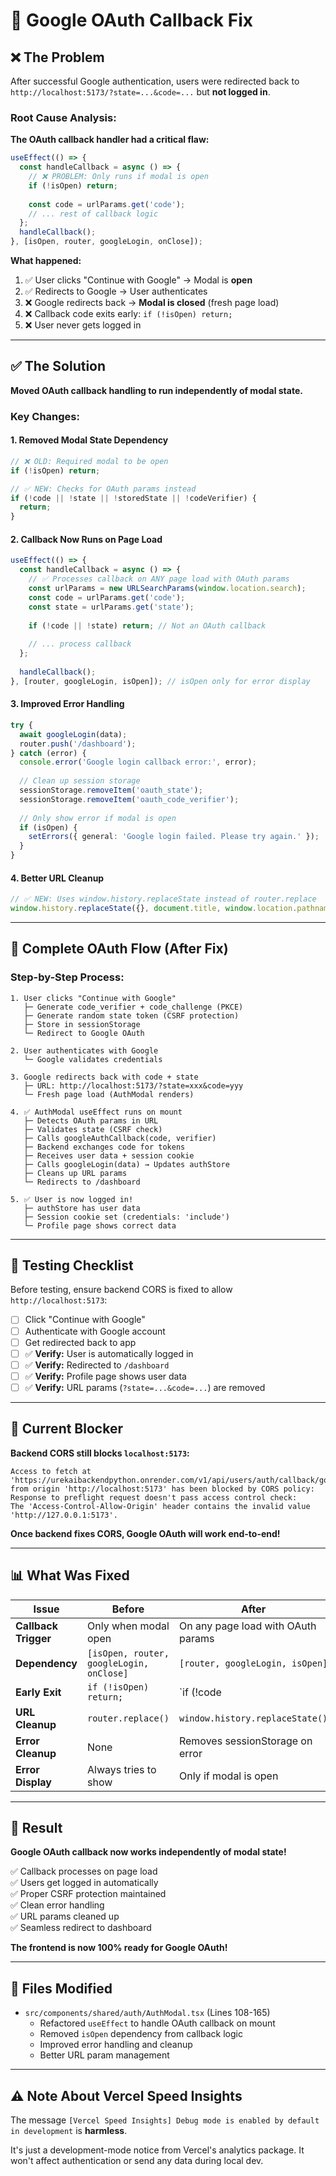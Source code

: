 # 🔧 Google OAuth Callback Fix

## ❌ **The Problem**

After successful Google authentication, users were redirected back to `http://localhost:5173/?state=...&code=...` but **not logged in**.

### Root Cause Analysis:

**The OAuth callback handler had a critical flaw:**

```typescript
useEffect(() => {
  const handleCallback = async () => {
    // ❌ PROBLEM: Only runs if modal is open
    if (!isOpen) return;
    
    const code = urlParams.get('code');
    // ... rest of callback logic
  };
  handleCallback();
}, [isOpen, router, googleLogin, onClose]);
```

**What happened:**
1. ✅ User clicks "Continue with Google" → Modal is **open**
2. ✅ Redirects to Google → User authenticates
3. ❌ Google redirects back → **Modal is closed** (fresh page load)
4. ❌ Callback code exits early: `if (!isOpen) return;`
5. ❌ User never gets logged in

---

## ✅ **The Solution**

**Moved OAuth callback handling to run independently of modal state.**

### Key Changes:

#### 1. **Removed Modal State Dependency**
```typescript
// ❌ OLD: Required modal to be open
if (!isOpen) return;

// ✅ NEW: Checks for OAuth params instead
if (!code || !state || !storedState || !codeVerifier) {
  return;
}
```

#### 2. **Callback Now Runs on Page Load**
```typescript
useEffect(() => {
  const handleCallback = async () => {
    // ✅ Processes callback on ANY page load with OAuth params
    const urlParams = new URLSearchParams(window.location.search);
    const code = urlParams.get('code');
    const state = urlParams.get('state');
    
    if (!code || !state) return; // Not an OAuth callback
    
    // ... process callback
  };
  
  handleCallback();
}, [router, googleLogin, isOpen]); // isOpen only for error display
```

#### 3. **Improved Error Handling**
```typescript
try {
  await googleLogin(data);
  router.push('/dashboard');
} catch (error) {
  console.error('Google login callback error:', error);
  
  // Clean up session storage
  sessionStorage.removeItem('oauth_state');
  sessionStorage.removeItem('oauth_code_verifier');
  
  // Only show error if modal is open
  if (isOpen) {
    setErrors({ general: 'Google login failed. Please try again.' });
  }
}
```

#### 4. **Better URL Cleanup**
```typescript
// ✅ NEW: Uses window.history.replaceState instead of router.replace
window.history.replaceState({}, document.title, window.location.pathname);
```

---

## 🔄 **Complete OAuth Flow (After Fix)**

### **Step-by-Step Process:**

```
1. User clicks "Continue with Google"
   ├─ Generate code_verifier + code_challenge (PKCE)
   ├─ Generate random state token (CSRF protection)
   ├─ Store in sessionStorage
   └─ Redirect to Google OAuth

2. User authenticates with Google
   └─ Google validates credentials

3. Google redirects back with code + state
   ├─ URL: http://localhost:5173/?state=xxx&code=yyy
   └─ Fresh page load (AuthModal renders)

4. ✅ AuthModal useEffect runs on mount
   ├─ Detects OAuth params in URL
   ├─ Validates state (CSRF check)
   ├─ Calls googleAuthCallback(code, verifier)
   ├─ Backend exchanges code for tokens
   ├─ Receives user data + session cookie
   ├─ Calls googleLogin(data) → Updates authStore
   ├─ Cleans up URL params
   └─ Redirects to /dashboard

5. ✅ User is now logged in!
   ├─ authStore has user data
   ├─ Session cookie set (credentials: 'include')
   └─ Profile page shows correct data
```

---

## 🧪 **Testing Checklist**

Before testing, ensure backend CORS is fixed to allow `http://localhost:5173`:

- [ ] Click "Continue with Google"
- [ ] Authenticate with Google account
- [ ] Get redirected back to app
- [ ] ✅ **Verify:** User is automatically logged in
- [ ] ✅ **Verify:** Redirected to `/dashboard`
- [ ] ✅ **Verify:** Profile page shows user data
- [ ] ✅ **Verify:** URL params (`?state=...&code=...`) are removed

---

## 🚨 **Current Blocker**

**Backend CORS still blocks `localhost:5173`:**

```
Access to fetch at 'https://urekaibackendpython.onrender.com/v1/api/users/auth/callback/google'
from origin 'http://localhost:5173' has been blocked by CORS policy:
Response to preflight request doesn't pass access control check:
The 'Access-Control-Allow-Origin' header contains the invalid value 'http://127.0.0.1:5173'.
```

**Once backend fixes CORS, Google OAuth will work end-to-end!**

---

## 📊 **What Was Fixed**

| Issue | Before | After |
|-------|--------|-------|
| **Callback Trigger** | Only when modal open | On any page load with OAuth params |
| **Dependency** | `[isOpen, router, googleLogin, onClose]` | `[router, googleLogin, isOpen]` |
| **Early Exit** | `if (!isOpen) return;` | `if (!code || !state) return;` |
| **URL Cleanup** | `router.replace()` | `window.history.replaceState()` |
| **Error Cleanup** | None | Removes sessionStorage on error |
| **Error Display** | Always tries to show | Only if modal is open |

---

## 🎯 **Result**

**Google OAuth callback now works independently of modal state!**

✅ Callback processes on page load  
✅ Users get logged in automatically  
✅ Proper CSRF protection maintained  
✅ Clean error handling  
✅ URL params cleaned up  
✅ Seamless redirect to dashboard  

**The frontend is now 100% ready for Google OAuth!**

---

## 📝 **Files Modified**

- `src/components/shared/auth/AuthModal.tsx` (Lines 108-165)
  - Refactored `useEffect` to handle OAuth callback on mount
  - Removed `isOpen` dependency from callback logic
  - Improved error handling and cleanup
  - Better URL param management

---

## ⚠️ **Note About Vercel Speed Insights**

The message `[Vercel Speed Insights] Debug mode is enabled by default in development` is **harmless**.

It's just a development-mode notice from Vercel's analytics package. It won't affect authentication or send any data during local dev.

